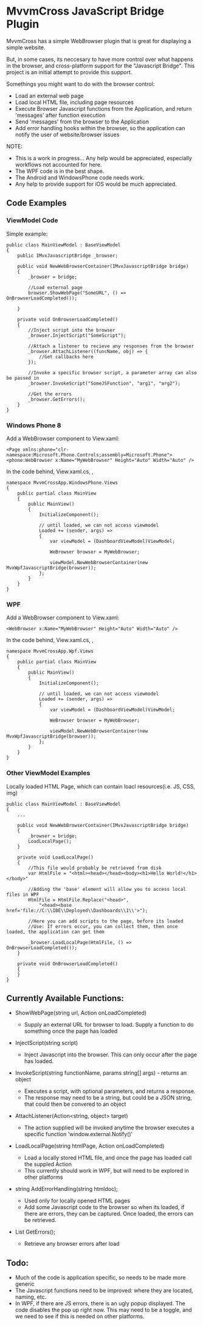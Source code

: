 # MvvmCross JavaScript Bridge Plugin

MvvmCross has a simple WebBrowser plugin that is great for displaying a simple website.

But, in some cases, its neccesary to have more control over what happens in the browser, and cross-platform support for the "Javascript Bridge". This project is an initial attempt to provide this support.

Somethings you might want to do with the browser control:

* Load an external web page
* Load local HTML file, including page resources
* Execute Browser Javascript functions from the Application, and return 'messages' after function execution
* Send 'messages' from the browser to the Application
* Add error handling hooks within the browser, so the application can notify the user of website/browser issues

NOTE:
* This is a work in progress... Any help would be appreciated, especially workflows not accounted for here.
* The WPF code is in the best shape. 
* The Android and WindowsPhone code needs work. 
* Any help to provide support for iOS would be much appreciated.


## Code Examples

### ViewModel Code

Simple example: 

	public class MainViewModel : BaseViewModel
    {
        public IMvxJavascriptBridge _browser;

        public void NewWebBrowserContainer(IMvxJavascriptBridge bridge)
        {
            _browser = bridge;
			
			//Load external page
			browser.ShowWebPage("SomeURL", () => OnBrowserLoadCompleted());

        }

        private void OnBrowserLoadCompleted()
        {	
			//Inject script into the browser
            _browser.InjectScript("SomeScript");
			
			//Attach a listener to recieve any responses from the browser
            _browser.AttachListener((funcName, obj) => {
				//Get callbacks here
            });

			//Invoke a specific browser script, a parameter array can also be passed in
            _browser.InvokeScript("SomeJSFunction", "arg1", "arg2");

            //Get the errors
            _browser.GetErrors();
        }
    }


### Windows Phone 8

Add a WebBrowser component to View.xaml:

	<Page xmlns:phone="clr-namespace:Microsoft.Phone.Controls;assembly=Microsoft.Phone">
	<phone:WebBrowser x:Name="MyWebBrowser" Height="Auto" Width="Auto" />
	

In the code behind, View.xaml.cs, , 

	namespace MvvmCrossApp.WindowsPhone.Views
	{
	    public partial class MainView 
	    {
	        public MainView()
	        {
	            InitializeComponent();

	            // until loaded, we can not access viewmodel
	            Loaded += (sender, args) =>
	            {
	                var viewModel = (DashboardViewModel)ViewModel;
					
					WeBrowser browser = MyWebBrowser;

	                viewModel.NewWebBrowserContainer(new MvxWpfJavascriptBridge(browser));
	            };
	        }
	    }
	}


### WPF

Add a WebBrowser component to View.xaml:

	<WebBrowser x:Name="MyWebBrowser" Height="Auto" Width="Auto" />

In the code behind, View.xaml.cs, , 

	namespace MvvmCrossApp.Wpf.Views
	{
	    public partial class MainView 
	    {
	        public MainView()
	        {
	            InitializeComponent();

	            // until loaded, we can not access viewmodel
	            Loaded += (sender, args) =>
	            {
	                var viewModel = (DashboardViewModel)ViewModel;
					
					WeBrowser browser = MyWebBrowser;

	                viewModel.NewWebBrowserContainer(new MvxWpfJavascriptBridge(browser));
	            };
	        }
	    }
	}

### Other ViewModel Examples

Locally loaded HTML Page, which can contain loacl resources(i.e. JS, CSS, img)

    public class MainViewModel : BaseViewModel
    {
        ...

        public void NewWebBrowserContainer(IMvxJavascriptBridge bridge)
        {
            _browser = bridge;
			LoadLocalPage();            
        }

        private void LoadLocalPage()
        {
        	//This file would probably be retrieved from disk
			var HtmlFile = "<html><head></head><body><h1>Hello World!</h1></body>"

        	//Adding the 'base' element will allow you to access local files in WPF
            HtmlFile = HtmlFile.Replace("<head>",
                "<head><base href='file://C:\\IBE\\Deployed\\Dashboards\\1\\'>");

			//Here you can add scripts to the page, before its loaded
			//Use: If errors occur, you can collect them, then once loaded, the application can get them
            
            _browser.LoadLocalPage(HtmlFile, () => OnBrowserLoadCompleted());
        }

        private void OnBrowserLoadCompleted()
        {
        }
    }
	





## Currently Available Functions:

* ShowWebPage(string url, Action onLoadCompleted)
  * Supply an external URL for browser to load. Supply a function to do something once the page has loaded

* InjectScript(string script)
  * Inject Javascript into the browser. This can only occur after the page has loaded.

* InvokeScript(string functionName, params string[] args) - returns an object
  * Executes a script, with optional parameters, and returns a response.
  * The response may need to be a string, but could be a JSON string, that could then be convered to an object

* AttachListener(Action<string, object> target)
  * The action supplied will be invoked anytime the browser executes a specific function 'window.external.Notify()'

* LoadLocalPage(string htmlPage, Action onLoadCompleted)
  * Load a locally stored HTML file, and once the page has loaded call the suppled Action
  * This currently should work in WPF, but will need to be explored in other platforms

* string AddErrorHandling(string htmldoc);
  * Used only for locally opened HTML pages
  * Add some Javascript code to the browser so when its loaded, if there are errors, they can be captured. Once loaded, the errors can be retrieved.
        
* List<string> GetErrors();
  * Retrieve any browser errors after load

## Todo:
* Much of the code is application specific, so needs to be made more generic
* The Javascript functions need to be improved: where they are located, naming, etc.
* In WPF, if there are JS errors, there is an ugly popup displayed. The code disables the pop up right now. This may need to be a toggle, and we need to see if this is needed on other platforms.